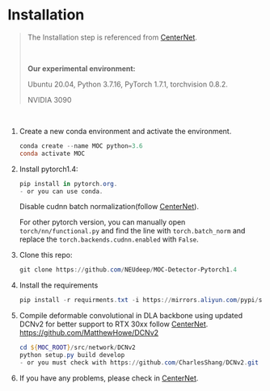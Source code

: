 # Installation

>The Installation step is referenced from [CenterNet](https://github.com/xingyizhou/CenterNet/blob/master/readme/INSTALL.md).
>
><br/>
>
>**Our experimental environment:** 
>
> Ubuntu 20.04,  Python 3.7.16, PyTorch 1.7.1, torchvision 0.8.2.
>
> NVIDIA 3090

<br/>

1. Create a new conda environment and activate the environment.

   ~~~powershell
   conda create --name MOC python=3.6
   conda activate MOC
   ~~~
   
2. Install pytorch1.4:

   ~~~powershell
   pip install in pytorch.org.
   - or you can use conda. 
   ~~~

   Disable cudnn batch normalization(follow [CenterNet](https://github.com/xingyizhou/pytorch-pose-hg-3d/issues/16)).
   
    For other pytorch version, you can manually open `torch/nn/functional.py` and find the line with `torch.batch_norm` and replace the `torch.backends.cudnn.enabled` with `False`. 

3. Clone this repo:

   ~~~powershell
   git clone https://github.com/NEUdeep/MOC-Detector-Pytorch1.4
   ~~~


4. Install the requirements

   ~~~powershell
   pip install -r requirments.txt -i https://mirrors.aliyun.com/pypi/simple
   ~~~

5. Compile deformable convolutional in DLA backbone using updated DCNv2 for better support to RTX 30xx follow [CenterNet](https://github.com/xingyizhou/CenterNet/blob/master/readme/INSTALL.md).
   https://github.com/MatthewHowe/DCNv2

   ~~~powershell
   cd ${MOC_ROOT}/src/network/DCNv2
   python setup.py build develop
   - or you must check with https://github.com/CharlesShang/DCNv2.git to make sure that is for you.
   ~~~

7. If you have any problems, please check in [CenterNet](https://github.com/xingyizhou/CenterNet/issues).
